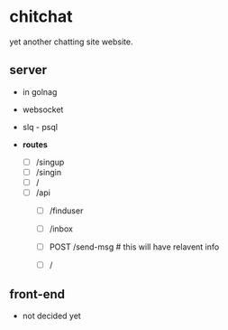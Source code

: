 # chitchat

yet another chatting site website.

## server

- in golnag
- websocket
- slq - psql

- **routes**
    - [ ] /singup
    - [ ] /singin
    - [ ] /
    - [ ] /api
        - [ ] /finduser
        - [ ] /inbox
        - [ ] POST /send-msg # this will have relavent info
        - [ ] /


## front-end

- not decided yet
